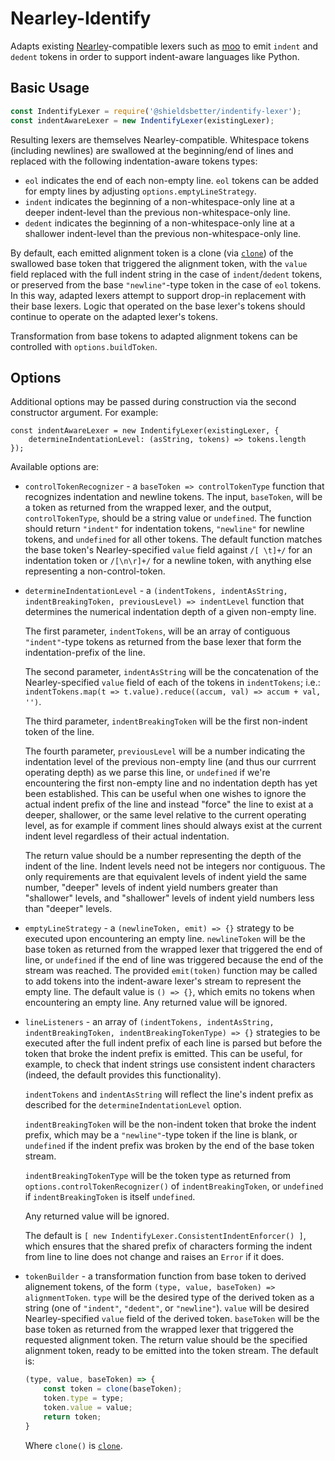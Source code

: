 # Nearley-Identify

Adapts existing [Nearley](https://www.npmjs.com/package/nearley)-compatible
lexers such as [moo](https://www.npmjs.com/package/moo) to emit `indent` and
`dedent` tokens in order to support indent-aware languages like Python.

## Basic Usage

```javascript
const IndentifyLexer = require('@shieldsbetter/indentify-lexer');
const indentAwareLexer = new IndentifyLexer(existingLexer);
```

Resulting lexers are themselves Nearley-compatible.  Whitespace tokens
(including newlines) are swallowed at the beginning/end of lines and replaced
with the following indentation-aware tokens types:

* `eol` indicates the end of each non-empty line.  `eol` tokens can be added for
  empty lines by adjusting `options.emptyLineStrategy`.
* `indent` indicates the beginning of a non-whitespace-only line at a deeper
  indent-level than the previous non-whitespace-only line.
* `dedent` indicates the beginning of a non-whitespace-only line at a shallower
  indent-level than the previous non-whitespace-only line.

By default, each emitted alignment token is a clone (via
[`clone`](https://www.npmjs.com/package/clone)) of the swallowed base token that triggered the alignment token, with the `value` field replaced with the full
indent string in the case of `indent`/`dedent` tokens, or preserved from the
base `"newline"`-type token in the case of `eol` tokens.  In this way, adapted
lexers attempt to support drop-in replacement with their base lexers.  Logic
that operated on the base lexer's tokens should continue to operate on the
adapted lexer's tokens.

Transformation from base tokens to adapted alignment tokens can be controlled
with `options.buildToken`.

## Options

Additional options may be passed during construction via the second constructor
argument.  For example:

```
const indentAwareLexer = new IndentifyLexer(existingLexer, {
    determineIndentationLevel: (asString, tokens) => tokens.length
});
```

Available options are:

* `controlTokenRecognizer` - a `baseToken => controlTokenType` function that
  recognizes indentation and newline tokens.  The input, `baseToken`, will be a
  token as returned from the wrapped lexer, and the output, `controlTokenType`,
  should be a string value or `undefined`.  The function should return
  `"indent"` for indentation tokens, `"newline"` for newline tokens, and
  `undefined` for all other tokens.  The default function matches the base
  token's Nearley-specified `value` field against `/[ \t]+/` for an indentation
  token or `/[\n\r]+/` for a newline token, with anything else representing a
  non-control-token.
* `determineIndentationLevel` - a
  `(indentTokens, indentAsString, indentBreakingToken, previousLevel) =>
  indentLevel` function that determines the numerical indentation depth of
  a given non-empty line.
  
  The first parameter, `indentTokens`, will be an array of contiguous
  `"indent"`-type tokens as returned from the base lexer that form the
  indentation-prefix of the line.
  
  The second parameter, `indentAsString` will be the concatenation of the
  Nearley-specified `value` field of each of the tokens in `indentTokens`; i.e.:
  `indentTokens.map(t => t.value).reduce((accum, val) => accum + val, '')`.
  
  The third parameter, `indentBreakingToken` will be the first non-indent token
  of the line.
  
  The fourth parameter, `previousLevel` will be a number indicating the
  indentation level of the previous non-empty line (and thus our currrent
  operating depth) as we parse this line, or `undefined` if we're encountering
  the first non-empty line and no indentation depth has yet been established.
  This can be useful when one wishes to ignore the actual indent prefix of the
  line and instead "force" the line to exist at a deeper, shallower, or the same
  level relative to the current operating level, as for example if comment lines
  should always exist at the current indent level regardless of their actual
  indentation.
  
  The return value should be a number representing the depth of the indent of
  the line.  Indent levels need not be integers nor contiguous.  The only
  requirements are that equivalent levels of indent yield the same number,
  "deeper" levels of indent yield numbers greater than "shallower" levels, and
  "shallower" levels of indent yield numbers less than "deeper" levels.
* `emptyLineStrategy` - a `(newlineToken, emit) => {}` strategy to be executed
  upon encountering an empty line.  `newlineToken` will be the base token as
  returned from the wrapped lexer that triggered the end of line, or
  `undefined` if the end of line was triggered because the end of the stream was
  reached.  The provided `emit(token)` function may be called to add tokens into
  the indent-aware lexer's stream to represent the empty line.  The default
  value is `() => {}`, which emits no tokens when encountering an empty line.
  Any returned value will be ignored.
* `lineListeners` - an array of `(indentTokens, indentAsString,
  indentBreakingToken, indentBreakingTokenType) => {}` strategies to be executed
  after the full indent prefix of each line is parsed but before the token that
  broke the indent prefix is emitted.  This can be useful, for example, to check
  that indent strings use consistent indent characters (indeed, the default
  provides this functionality).
  
  `indentTokens` and `indentAsString` will reflect the line's indent prefix as
  described for the `determineIndentationLevel` option.
  
  `indentBreakingToken` will be the non-indent token that broke the indent
  prefix, which may be a `"newline"`-type token if the line is blank, or
  `undefined` if the indent prefix was broken by the end of the base token
  stream.
  
  `indentBreakingTokenType` will be the token type as returned from
  `options.controlTokenRecognizer()` of `indentBreakingToken`, or `undefined` if
  `indentBreakingToken` is itself `undefined`.
  
  Any returned value will be ignored.
  
  The default is `[ new IndentifyLexer.ConsistentIndentEnforcer() ]`, which
  ensures that the shared prefix of characters forming the indent from line to
  line does not change and raises an `Error` if it does.
* `tokenBuilder` - a transformation function from base token to derived
  alignement tokens, of the form `(type, value, baseToken) => alignmentToken`.
  `type` will be the desired type of the derived token as a string (one of
  `"indent"`, `"dedent"`, or `"newline"`).  `value` will be desired
  Nearley-specified `value` field of the derived token.  `baseToken` will be the
  base token as returned from the wrapped lexer that triggered the requested
  alignment token.  The return value should be the specified alignment token,
  ready to be emitted into the token stream.  The default is:
  
  ```javascript
  (type, value, baseToken) => {
      const token = clone(baseToken);
      token.type = type;
      token.value = value;
      return token;
  }
  ```
  
  Where `clone()` is [`clone`](https://www.npmjs.com/package/clone).

